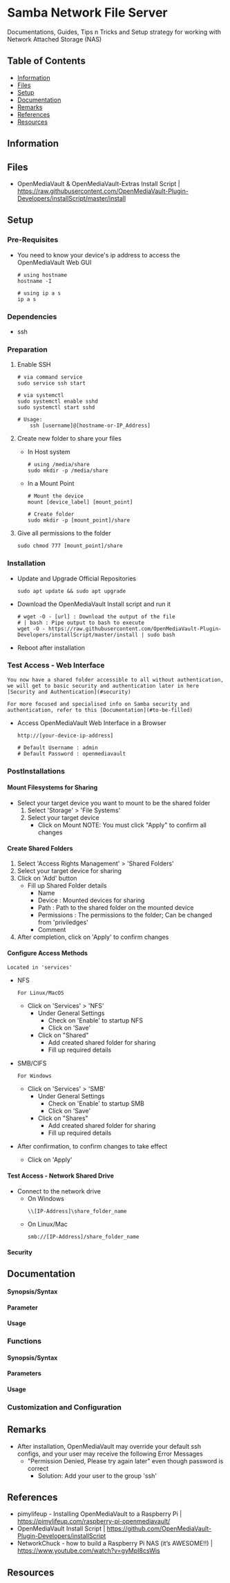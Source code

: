 # Samba Network File Server

Documentations, Guides, Tips n Tricks and Setup strategy for working with Network Attached Storage (NAS)

## Table of Contents
- [Information](#information)
- [Files](#files)
- [Setup](#setup)
- [Documentation](#documentation)
- [Remarks](#remarks)
- [References](#references)
- [Resources](#resources)

## Information

## Files

+ OpenMediaVault & OpenMediaVault-Extras Install Script | https://raw.githubusercontent.com/OpenMediaVault-Plugin-Developers/installScript/master/install

## Setup

### Pre-Requisites

- You need to know your device's ip address to access the OpenMediaVault Web GUI
	```console
	# using hostname
	hostname -I

	# using ip a s
	ip a s
	```

### Dependencies

+ ssh

### Preparation

1. Enable SSH
	```console
	# via command service
	sudo service ssh start

	# via systemctl
	sudo systemctl enable sshd
	sudo systemctl start sshd

	# Usage:
		ssh [username]@[hostname-or-IP_Address]
	```

2. Create new folder to share your files
	- In Host system
		```console
		# using /media/share
		sudo mkdir -p /media/share
		```

	- In a Mount Point
		```console
		# Mount the device
		mount [device_label] [mount_point]

		# Create folder
		sudo mkdir -p [mount_point]/share
		```

3. Give all permissions to the folder
	```console
	sudo chmod 777 [mount_point]/share
	```

### Installation

- Update and Upgrade Official Repositories
	```console
	sudo apt update && sudo apt upgrade
	```

- Download the OpenMediaVault Install script and run it
	```console
	# wget -O - [url] : Download the output of the file
	# | bash : Pipe output to bash to execute
	wget -O - https://raw.githubusercontent.com/OpenMediaVault-Plugin-Developers/installScript/master/install | sudo bash
	```

- Reboot after installation

### Test Access - Web Interface
```
You now have a shared folder accessible to all without authentication, 
we will get to basic security and authentication later in here [Security and Authentication](#security)

For more focused and specialised info on Samba security and authentication, refer to this [Documentation](#to-be-filled)
```

- Access OpenMediaVault Web Interface in a Browser
	```console
	http://[your-device-ip-address]

	# Default Username : admin	
	# Default Password : openmediavault
	```

### PostInstallations

#### Mount Filesystems for Sharing

- Select your target device you want to mount to be the shared folder
	1. Select 'Storage' > 'File Systems'
	2. Select your target device
		- Click on Mount
	NOTE: You must click "Apply" to confirm all changes

#### Create Shared Folders

1. Select 'Access Rights Management' > 'Shared Folders'
2. Select your target device for sharing
3. Click on 'Add' button
	- Fill up Shared Folder details
		+ Name
		+ Device : Mounted devices for sharing
		+ Path : Path to the shared folder on the mounted device
		+ Permissions : The permissions to the folder; Can be changed from 'priviledges'
		+ Comment
4. After completion, click on 'Apply' to confirm changes

#### Configure Access Methods
```
Located in 'services'
```

- NFS
	```
	For Linux/MacOS
	```
	- Click on 'Services' > 'NFS'
		- Under General Settings
			- Check on 'Enable' to startup NFS
			- Click on 'Save'
		- Click on "Shared"
			- Add created shared folder for sharing
			- Fill up required details

- SMB/CIFS
	```
	For Windows
	```
	- Click on 'Services' > 'SMB'
		- Under General Settings
			- Check on 'Enable' to startup SMB
			- Click on 'Save'
		- Click on "Shares"
			- Add created shared folder for sharing
			- Fill up required details

- After confirmation, to confirm changes to take effect
	- Click on 'Apply'


#### Test Access - Network Shared Drive

- Connect to the network drive
	- On Windows
		```bat
		\\[IP-Address]\share_folder_name
		```
	- On Linux/Mac
		```console
		smb://[IP-Address]/share_folder_name
		```

#### Security



## Documentation


#### Synopsis/Syntax


#### Parameter


#### Usage

### Functions

#### Synopsis/Syntax



#### Parameters


#### Usage



### Customization and Configuration


## Remarks

- After installation, OpenMediaVault may override your default ssh configs, and your user may receive the following Error Messages
	- "Permission Denied, Please try again later" even though password is correct
		+ Solution: Add your user to the group 'ssh'

## References

+ pimylifeup - Installing OpenMediaVault to a Raspberry Pi | https://pimylifeup.com/raspberry-pi-openmediavault/
+ OpenMediaVault Install Script | https://github.com/OpenMediaVault-Plugin-Developers/installScript
+ NetworkChuck - how to build a Raspberry Pi NAS (it’s AWESOME!!) | https://www.youtube.com/watch?v=gyMpI8csWis

## Resources



